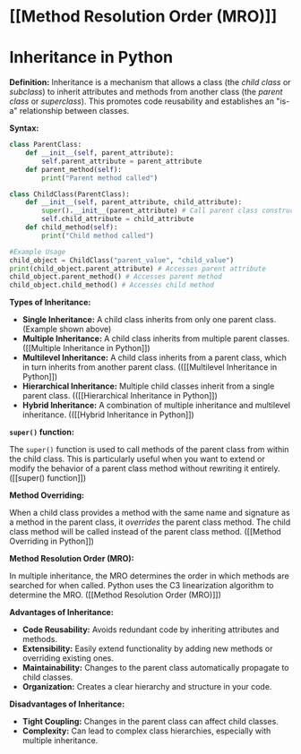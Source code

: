 # [[Method Resolution Order (MRO)]]
# Inheritance in Python

**Definition:** Inheritance is a mechanism that allows a class (the *child class* or *subclass*) to inherit attributes and methods from another class (the *parent class* or *superclass*).  This promotes code reusability and establishes an "is-a" relationship between classes.

**Syntax:**

```python
class ParentClass:
    def __init__(self, parent_attribute):
        self.parent_attribute = parent_attribute
    def parent_method(self):
        print("Parent method called")

class ChildClass(ParentClass):
    def __init__(self, parent_attribute, child_attribute):
        super().__init__(parent_attribute) # Call parent class constructor
        self.child_attribute = child_attribute
    def child_method(self):
        print("Child method called")

#Example Usage
child_object = ChildClass("parent_value", "child_value")
print(child_object.parent_attribute) # Accesses parent attribute
child_object.parent_method() # Accesses parent method
child_object.child_method() # Accesses child method

```

**Types of Inheritance:**

* **Single Inheritance:** A child class inherits from only one parent class.  (Example shown above)
* **Multiple Inheritance:** A child class inherits from multiple parent classes.  ([[Multiple Inheritance in Python]])
* **Multilevel Inheritance:**  A child class inherits from a parent class, which in turn inherits from another parent class. (([[Multilevel Inheritance in Python]])
* **Hierarchical Inheritance:** Multiple child classes inherit from a single parent class. (([[Hierarchical Inheritance in Python]])
* **Hybrid Inheritance:** A combination of multiple inheritance and multilevel inheritance. (([[Hybrid Inheritance in Python]])


**`super()` function:**

The `super()` function is used to call methods of the parent class from within the child class.  This is particularly useful when you want to extend or modify the behavior of a parent class method without rewriting it entirely.  ([[super() function]])


**Method Overriding:**

When a child class provides a method with the same name and signature as a method in the parent class, it *overrides* the parent class method.  The child class method will be called instead of the parent class method. ([[Method Overriding in Python]])


**Method Resolution Order (MRO):**

In multiple inheritance, the MRO determines the order in which methods are searched for when called. Python uses the C3 linearization algorithm to determine the MRO.  ([[Method Resolution Order (MRO)]])



**Advantages of Inheritance:**

* **Code Reusability:** Avoids redundant code by inheriting attributes and methods.
* **Extensibility:** Easily extend functionality by adding new methods or overriding existing ones.
* **Maintainability:** Changes to the parent class automatically propagate to child classes.
* **Organization:** Creates a clear hierarchy and structure in your code.


**Disadvantages of Inheritance:**

* **Tight Coupling:** Changes in the parent class can affect child classes.
* **Complexity:** Can lead to complex class hierarchies, especially with multiple inheritance.

